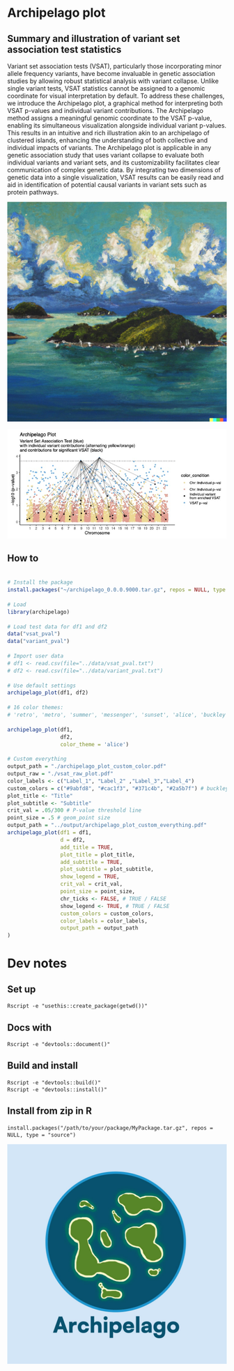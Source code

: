 # Archipelago plot

## Summary and illustration of variant set association test statistics

Variant set association tests (VSAT), particularly those incorporating minor allele frequency variants, have become invaluable in genetic association studies by allowing robust statistical analysis with variant collapse. Unlike single variant tests, VSAT statistics cannot be assigned to a genomic coordinate for visual interpretation by default. To address these challenges, we introduce the Archipelago plot, a graphical method for interpreting both VSAT p-values and individual variant contributions. The Archipelago method assigns a meaningful genomic coordinate to the VSAT p-value, enabling its simultaneous visualization alongside individual variant p-values. This results in an intuitive and rich illustration akin to an archipelago of clustered islands, enhancing the understanding of both collective and individual impacts of variants. The Archipelago plot is applicable in any genetic association study that uses variant collapse to evaluate both individual variants and variant sets, and its customizability facilitates clear communication of complex genetic data. By integrating two dimensions of genetic data into a single visualization, VSAT results can be easily read and aid in identification of potential causal variants in variant sets such as protein pathways.

![Archipelago cover image](./images/DALLE_Archipelago.jpg)

![Default plot image](./images/Archipelago_plot_5kvar_250set_legend_v1.jpg)

## How to
```R

# Install the package
install.packages("~/archipelago_0.0.0.9000.tar.gz", repos = NULL, type = "source")

# Load
library(archipelago)

# Load test data for df1 and df2
data("vsat_pval")
data("variant_pval")

# Import user data
# df1 <- read.csv(file="../data/vsat_pval.txt")
# df2 <- read.csv(file="../data/variant_pval.txt")

# Use default settings
archipelago_plot(df1, df2)

# 16 color themes:
# 'retro', 'metro', 'summer', 'messenger', 'sunset', 'alice', 'buckley', 'romance', 'meme', 'saiko', 'pagliacci', 'ambush', 'sunra', 'caliber', 'yawn', 'lawless'

archipelago_plot(df1,
                 df2,
                 color_theme = 'alice')

# Custom everything
output_path = "./archipelago_plot_custom_color.pdf"
output_raw = "./vsat_raw_plot.pdf"
color_labels <- c("Label_1", "Label_2" ,"Label_3","Label_4")
custom_colors = c("#9abfd8", "#cac1f3", "#371c4b", "#2a5b7f") # buckley theme colors
plot_title <- "Title"
plot_subtitle <- "Subtitle"
crit_val = .05/300 # P-value threshold line
point_size = .5 # geom_point size
output_path = "../output/archipelago_plot_custom_everything.pdf"
archipelago_plot(df1 = df1,
                 d = df2,
                 add_title = TRUE,
                 plot_title = plot_title,
                 add_subtitle = TRUE,
                 plot_subtitle = plot_subtitle,
                 show_legend = TRUE,
                 crit_val = crit_val,
                 point_size = point_size,
                 chr_ticks <- FALSE, # TRUE / FALSE
                 show_legend <- TRUE, # TRUE / FALSE
                 custom_colors = custom_colors,
                 color_labels = color_labels,
                 output_path = output_path
)
```

# Dev notes

## Set up
```
Rscript -e "usethis::create_package(getwd())"
```

## Docs with 
```
Rscript -e "devtools::document()"
```

## Build and install
```
Rscript -e "devtools::build()"
Rscript -e "devtools::install()"
```

## Install from zip in R
```
install.packages("/path/to/your/package/MyPackage.tar.gz", repos = NULL, type = "source")
```

![Logo image](./images/archipelago_logo_v2.jpg)

